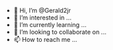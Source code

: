 - 👋 Hi, I’m @Gerald2jr
- 👀 I’m interested in ...
- 🌱 I’m currently learning ...
- 💞️ I’m looking to collaborate on ...
- 📫 How to reach me ...

<!---
Gerald2jr/Gerald2jr is a ✨ special ✨ repository because its `README.md` (this file) appears on your GitHub profile.
You can click the Preview link to take a look at your changes.
--->
